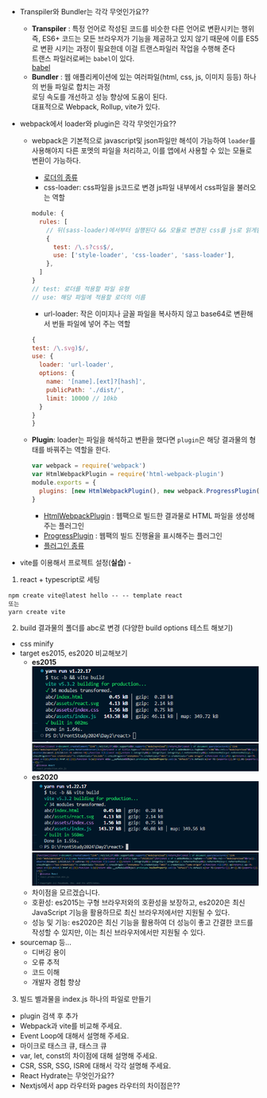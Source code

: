 - Transpiler와 Bundler는 각각 무엇인가요??
  - **Transpiler** : 특정 언어로 작성된 코드를 비슷한 다른 언어로 변환시키는 행위<br />
    즉, ES6+ 코드는 모든 브라우저가 기능을 제공하고 있지 않기 때문에 이를 ES5로 변환 시키는 과정이 필요한데 이걸 트랜스파일러 작업을 수행해 준다<br />
    트랜스 파일러로써는 `babel`이 있다.<br />
    [babel](https://babeljs.io/)
  - **Bundler** : 웹 애플리케이션에 있는 여러파일(html, css, js, 이미지 등등) 하나의 번들 파일로 합치는 과정<br />
    로딩 속도를 개선하고 성능 향상에 도움이 된다.<br />
    대표적으로 Webpack, Rollup, vite가 있다.
- webpack에서 loader와 plugin은 각각 무엇인가요??

  - webpack은 기본적으로 javascript및 json파일만 해석이 가능하여 `loader`를 사용해야지 다른 포멧의 파일을 처리하고, 이를 앱에서 사용할 수 있는 모듈로 변환이 가능하다.

    - [로더의 종류](https://webpack.js.org/loaders/)
    - css-loader: css파일을 js코드로 변경 js파일 내부에서 css파일을 불러오는 역할

    ```javascript
    module: {
      rules: [
        // 뒤(sass-loader)에서부터 실행된다 && 모듈로 변경된 css를 js로 읽게함
        {
          test: /\.s?css$/,
          use: ['style-loader', 'css-loader', 'sass-loader'],
        },
      ]
    }
    // test: 로더를 적용할 파일 유형
    // use: 해당 파일에 적용할 로더의 이름
    ```

    - url-loader: 작은 이미지나 글꼴 파일을 복사하지 않고 base64로 변환해서 번들 파일에 넣어 주는 역할

    ```javascript
    {
    test: /\.svg)$/,
    use: {
      loader: 'url-loader',
      options: {
        name: '[name].[ext]?[hash]',
        publicPath: './dist/',
        limit: 10000 // 10kb
      }
    }
    }
    ```

  - **Plugin**: loader는 파일을 해석하고 변환을 했다면 `plugin`은 해당 결과물의 형태를 바꿔주는 역할을 한다.

    ```javascript
    var webpack = require('webpack')
    var HtmlWebpackPlugin = require('html-webpack-plugin')
    module.exports = {
      plugins: [new HtmlWebpackPlugin(), new webpack.ProgressPlugin()],
    }
    ```

    - [HtmlWebpackPlugin](https://webpack.js.org/plugins/html-webpack-plugin/) : 웹팩으로 빌드한 결과물로 HTML 파일을 생성해주는 플러그인
    - [ProgressPlugin](https://webpack.js.org/plugins/progress-plugin/#root) : 웹팩의 빌드 진행율을 표시해주는 플러그인
    - [플러그인 종류](https://webpack.kr/plugins/)

- vite를 이용해서 프로젝트 설정(**실습**) -

1. react + typescript로 세팅

```node
npm create vite@latest hello -- -- template react
또는
yarn create vite
```

2. build 결과물의 폴더를 abc로 변경 (다양한 build options 테스트 해보기)

- css minify
- target es2015, es2020 비교해보기
  - **es2015**
    ![alt text](image.png)
    ![alt text](image-1.png)
  - **es2020**
    ![alt text](image-2.png)
    ![alt text](image-3.png)
  - 차이점을 모르겠습니다.
  - 호환성: es2015는 구형 브라우저와의 호환성을 보장하고, es2020은 최신 JavaScript 기능을 활용하므로 최신 브라우저에서만 지원될 수 있다.
  - 성능 및 기능: es2020은 최신 기능을 활용하여 더 성능이 좋고 간결한 코드를 작성할 수 있지만, 이는 최신 브라우저에서만 지원될 수 있다.
- sourcemap 등...
  - 디버깅 용이
  - 오류 추적
  - 코드 이해
  - 개발자 경험 향상

3. 빌드 별과물을 index.js 하나의 파일로 만들기

- plugin 검색 후 추가
- Webpack과 vite를 비교해 주세요.
- Event Loop에 대해서 설명해 주세요.
- 마이크로 태스크 큐, 태스크 큐
- var, let, const의 차이점에 대해 설명해 주세요.
- CSR, SSR, SSG, ISR에 대해서 각각 설명해 주세요.
- React Hydrate는 무엇인가요??
- Nextjs에서 app 라우터와 pages 라우터의 차이점은??
